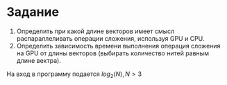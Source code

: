 # Задание
1. Определить при какой длине векторов имеет смысл распараллеливать операции сложения, используя GPU и CPU.
2. Определить зависимость времени выполнения операция сложения на GPU от длины векторов (выбирать количество нитей равным длине вектра).

На вход в программу подается $log_2 (N), N>3$
